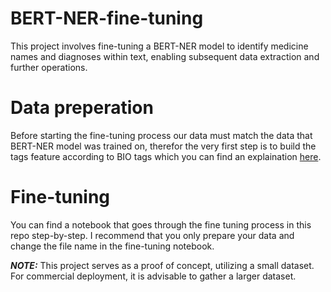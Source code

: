 # BERT-NER-fine-tuning
This project involves fine-tuning a BERT-NER model to identify medicine names and diagnoses within text, enabling subsequent data extraction and further operations.

# Data preperation
Before starting the fine-tuning process our data must match the data that BERT-NER model was trained on, therefor the very first step is to build the tags feature
according to BIO tags which you can find an explaination [here](https://huggingface.co/dslim/bert-base-NER).

# Fine-tuning
You can find a notebook that goes through the fine tuning process in this repo step-by-step. I recommend that you only prepare your data and change the file name in the
fine-tuning notebook.

**_NOTE:_** This project serves as a proof of concept, utilizing a small dataset. For commercial deployment, it is advisable to gather a larger dataset.

